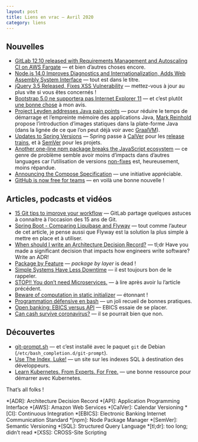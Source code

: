 ```yaml
---
layout: post
title: Liens en vrac — Avril 2020
category: liens
---
```


## Nouvelles
* [GitLab 12.10 released with Requirements Management and Autoscaling CI on AWS Fargate](https://about.gitlab.com/releases/2020/04/22/gitlab-12-10-released/)
  — et bien d’autres choses encore.
* [Node.js 14.0 Improves Diagnostics and Internationalization, Adds Web Assembly System Interface](https://www.infoq.com/news/2020/04/node-js-14-release/)
  — tout est dans le titre.
* [jQuery 3.5 Released, Fixes XSS Vulnerability](https://www.infoq.com/news/2020/04/jquery-35-xss-vulnerability-fix/)
  — mettez-vous à jour au plus vite si vous êtes concernés !
* [Bootstrap 5.0 ne supportera pas Internet Explorer 11](https://www.programmez.com/actualites/bootstrap-50-ne-supportera-pas-internet-explorer-11-30444)
  — et c’est plutôt [une bonne chose](https://techcommunity.microsoft.com/t5/windows-it-pro-blog/the-perils-of-using-internet-explorer-as-your-default-browser/ba-p/331732)
    à mon avis. 
* [Project Leyden addresses Java pain points](https://www.infoworld.com/article/3540709/project-leyden-addresses-java-pain-points.html)
  — pour réduire le temps de démarrage et l’empreinte mémoire des applications Java,
    [Mark Reinhold](https://twitter.com/mreinhold) propose l’introduction d’images statiques dans la
    plate-forme Java (dans la lignée de ce que l’on peut déjà voir avec [GraalVM](https://www.graalvm.org/)).
* [Updates to Spring Versions](https://spring.io/blog/2020/04/30/updates-to-spring-versions)
  — Spring passe à [CalVer](https://calver.org/) pour les [release trains](https://en.wikipedia.org/wiki/Software_versioning#Release_train),
    et à [SemVer](https://semver.org/) pour les projets.
* [Another one-line npm package breaks the JavaScript ecosystem](https://www.zdnet.com/article/another-one-line-npm-package-breaks-the-javascript-ecosystem/)
  — ce genre de problème semble avoir moins d’impacts dans d’autres languages car l’utilisation de
    versions [non-fixes](https://docs.npmjs.com/about-semantic-versioning#using-semantic-versioning-to-specify-update-types-your-package-can-accept)
    est, heureusement, moins répandue.
* [Announcing the Compose Specification](https://www.docker.com/blog/announcing-the-compose-specification/)
  — une initiative appréciable.
* [GitHub is now free for teams](https://github.blog/2020-04-14-github-is-now-free-for-teams/)
  — en voilà une bonne nouvelle !

## Articles, podcasts et vidéos
* [15 Git tips to improve your workflow](https://about.gitlab.com/blog/2020/04/07/15-git-tips-improve-workflow/)
  — GitLab partage quelques astuces à connaitre à l’occasion des 15 ans de Git.
* [Spring Boot - Comparing Liquibase and Flyway](https://4lex.nz/2020/04/spring-boot-database-migrations)
  — tout comme l’auteur de cet article, je pense aussi que Flyway est la solution la plus simple à
    mettre en place et à utiliser.
* [When should I write an Architecture Decision Record?](https://labs.spotify.com/2020/04/14/when-should-i-write-an-architecture-decision-record/)
  — tl;dr Have you made a significant decision that impacts how engineers write software? Write an
    ADR!
* [Package by Feature](https://phauer.com/2020/package-by-feature/)
  — _package by layer_ is dead !
* [Simple Systems Have Less Downtime](https://www.gkogan.co/blog/simple-systems/?r=0)
  — il est toujours bon de le rappeler.
* [STOP!! You don’t need Microservices.](https://medium.com/swlh/stop-you-dont-need-microservices-dc732d70b3e0)
  — à lire après avoir lu l’article précédent.
* [Beware of computation in static initializer](https://pangin.pro/posts/computation-in-static-initializer)
  — étonnant !
* [Programmation défensive en bash](https://blog.seboss666.info/2020/04/programmation-defensive-en-bash/)
  — un joli recueil de bonnes pratiques.
* [Open banking: EBICS versus API](https://www.ebicsblog.com/2020/04/open-banking-ebics-versus-api.html)
  — EBICS essaie de se placer.
* [Can cash survive coronavirus?](https://www.thersa.org/discover/publications-and-articles/rsa-blogs/2020/04/cash-survive-coronavirus)
  — il se pourrait bien que non.

## Découvertes
* [git-prompt.sh](https://github.com/git/git/blob/master/contrib/completion/git-prompt.sh)
  — et c’est installé avec le paquet `git` de Debian (`/etc/bash_completion.d/git-prompt`).
* [Use The Index, Luke!](https://use-the-index-luke.com/)
  — un site sur les indexes SQL à destination des développeurs.
* [Learn Kubernetes. From Experts. For Free.](https://kube.academy/)
  — une bonne ressource pour démarrer avec Kubernetes.

That’s all folks !

*[ADR]: Architecture Decision Record
*[API]: Application Programming Interface
*[AWS]: Amazon Web Services
*[CalVer]: Calendar Versioning
*[CI]: Continuous Integration
*[EBICS]: Electronic Banking Internet Communication Standard
*[npm]: Node Package Manager
*[SemVer]: Semantic Versioning
*[SQL]: Structured Query Language
*[tl;dr]: too long; didn’t read
*[XSS]: CROSS-Site Scripting
